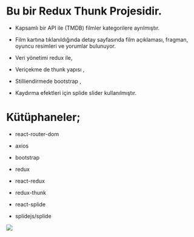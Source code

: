 # Bu bir Redux Thunk Projesidir.

- Kapsamlı bir API ile (TMDB) filmler kategorilere ayrılmıştır.

- Film kartına tıklanıldığında detay sayfasında film açıklaması, fragman, oyuncu resimleri ve yorumlar bulunuyor.

- Veri yönetimi redux ile,

- Veriçekme de thunk yapısı ,

- Stilliendirmede bootstrap ,

- Kaydırma efektleri için splide slider kullanılmıştır.

# Kütüphaneler;
* react-router-dom

* axios

* bootstrap

* redux

* react-redux

* redux-thunk

* react-splide

* splidejs/splide


<img src=Görsel.gif/>
